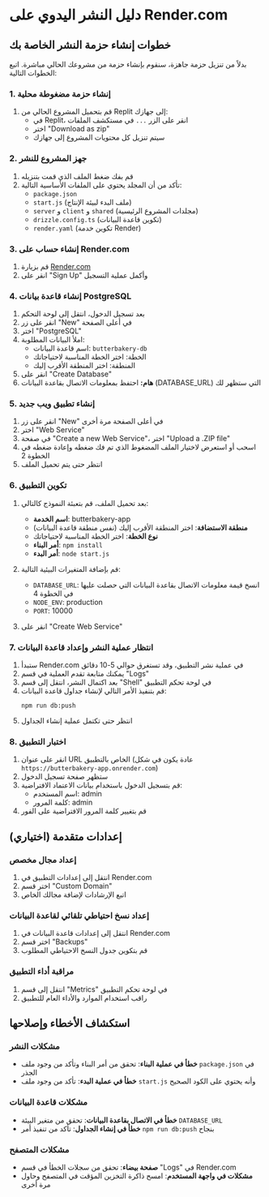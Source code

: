 # دليل النشر اليدوي على Render.com

## خطوات إنشاء حزمة النشر الخاصة بك

بدلاً من تنزيل حزمة جاهزة، سنقوم بإنشاء حزمة من مشروعك الحالي مباشرة. اتبع الخطوات التالية:

### 1. إنشاء حزمة مضغوطة محلية
1. قم بتحميل المشروع الحالي من Replit إلى جهازك:
   - في Replit، انقر على الزر `...` في مستكشف الملفات
   - اختر "Download as zip"
   - سيتم تنزيل كل محتويات المشروع إلى جهازك

### 2. جهز المشروع للنشر
1. قم بفك ضغط الملف الذي قمت بتنزيله
2. تأكد من أن المجلد يحتوي على الملفات الأساسية التالية:
   - `package.json`
   - `start.js` (ملف البدء لبيئة الإنتاج)
   - `server` و `client` و `shared` (مجلدات المشروع الرئيسية)
   - `drizzle.config.ts` (تكوين قاعدة البيانات)
   - `render.yaml` (تكوين خدمة Render)

### 3. إنشاء حساب على Render.com
1. قم بزيارة [Render.com](https://render.com/)
2. انقر على "Sign Up" وأكمل عملية التسجيل

### 4. إنشاء قاعدة بيانات PostgreSQL
1. بعد تسجيل الدخول، انتقل إلى لوحة التحكم
2. انقر على زر "New" في أعلى الصفحة
3. اختر "PostgreSQL"
4. املأ البيانات المطلوبة:
   - اسم قاعدة البيانات: `butterbakery-db`
   - الخطة: اختر الخطة المناسبة لاحتياجاتك
   - المنطقة: اختر المنطقة الأقرب إليك
5. انقر على "Create Database"
6. **هام:** احتفظ بمعلومات الاتصال بقاعدة البيانات (DATABASE_URL) التي ستظهر لك

### 5. إنشاء تطبيق ويب جديد
1. انقر على زر "New" في أعلى الصفحة مرة أخرى
2. اختر "Web Service"
3. في صفحة "Create a new Web Service"، اختر "Upload a .ZIP file"
4. اسحب أو استعرض لاختيار الملف المضغوط الذي تم فك ضغطه وإعادة ضغطه في الخطوة 2
5. انتظر حتى يتم تحميل الملف

### 6. تكوين التطبيق
1. بعد تحميل الملف، قم بتعبئة النموذج كالتالي:
   - **اسم الخدمة**: butterbakery-app
   - **منطقة الاستضافة**: اختر المنطقة الأقرب إليك (نفس منطقة قاعدة البيانات)
   - **نوع الخطة**: اختر الخطة المناسبة لاحتياجاتك
   - **أمر البناء**: `npm install`
   - **أمر البدء**: `node start.js`

2. قم بإضافة المتغيرات البيئية التالية:
   - `DATABASE_URL`: انسخ قيمة معلومات الاتصال بقاعدة البيانات التي حصلت عليها في الخطوة 4
   - `NODE_ENV`: production
   - `PORT`: 10000

3. انقر على "Create Web Service"

### 7. انتظار عملية النشر وإعداد قاعدة البيانات
1. ستبدأ Render.com في عملية نشر التطبيق، وقد تستغرق حوالي 5-10 دقائق
2. يمكنك متابعة تقدم العملية في قسم "Logs"
3. بعد اكتمال النشر، انتقل إلى قسم "Shell" في لوحة تحكم التطبيق
4. قم بتنفيذ الأمر التالي لإنشاء جداول قاعدة البيانات:
   ```
   npm run db:push
   ```
5. انتظر حتى تكتمل عملية إنشاء الجداول

### 8. اختبار التطبيق
1. انقر على عنوان URL الخاص بالتطبيق (عادة يكون في شكل `https://butterbakery-app.onrender.com`)
2. ستظهر صفحة تسجيل الدخول
3. قم بتسجيل الدخول باستخدام بيانات الاعتماد الافتراضية:
   - اسم المستخدم: admin
   - كلمة المرور: admin
4. قم بتغيير كلمة المرور الافتراضية على الفور

## إعدادات متقدمة (اختياري)

### إعداد مجال مخصص
1. انتقل إلى إعدادات التطبيق في Render.com
2. اختر قسم "Custom Domain"
3. اتبع الإرشادات لإضافة مجالك الخاص

### إعداد نسخ احتياطي تلقائي لقاعدة البيانات
1. انتقل إلى إعدادات قاعدة البيانات في Render.com
2. اختر قسم "Backups"
3. قم بتكوين جدول النسخ الاحتياطي المطلوب

### مراقبة أداء التطبيق
1. انتقل إلى قسم "Metrics" في لوحة تحكم التطبيق
2. راقب استخدام الموارد والأداء العام للتطبيق

## استكشاف الأخطاء وإصلاحها

### مشكلات النشر
- **خطأ في عملية البناء**: تحقق من أمر البناء وتأكد من وجود ملف `package.json` في الجذر
- **خطأ في عملية البدء**: تأكد من وجود ملف `start.js` وأنه يحتوي على الكود الصحيح

### مشكلات قاعدة البيانات
- **خطأ في الاتصال بقاعدة البيانات**: تحقق من متغير البيئة `DATABASE_URL`
- **خطأ في إنشاء الجداول**: تأكد من تنفيذ أمر `npm run db:push` بنجاح

### مشكلات المتصفح
- **صفحة بيضاء**: تحقق من سجلات الخطأ في قسم "Logs" في Render.com
- **مشكلات في واجهة المستخدم**: امسح ذاكرة التخزين المؤقت في المتصفح وحاول مرة أخرى